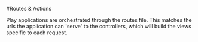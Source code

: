 #Routes & Actions

Play applications are orchestrated through the routes file. This matches the urls the application can 'serve' to the controllers, which will build the views specific to each request.

